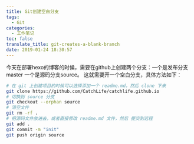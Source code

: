 ```yaml
---
title: Git创建空白分支
tags:
  - Git
categories:
  - 工作笔记
toc: false
translate_title: git-creates-a-blank-branch
date: 2019-01-24 18:30:57
---
```


今天在部署hexo的博客的时候，需要在github上创建两个分支：一个是发布分支 master 一个是源码分支source。
这就需要开一个空白分支，具体方法如下： 

```sh
# 在 git 上创建项目的时候可以选择添加一个 readme.md，然后 clone 下来
git clone https://github.com/CatchLife/catchlife.github.io
# 切换到 source 分支
git checkout --orphan source
# 清空文件
git rm -rf .
# 把源码文件放进去，或者直接修改 readme.md 文件，然后 提交到远程
git add .
git commit -m "init"
git push origin source
```